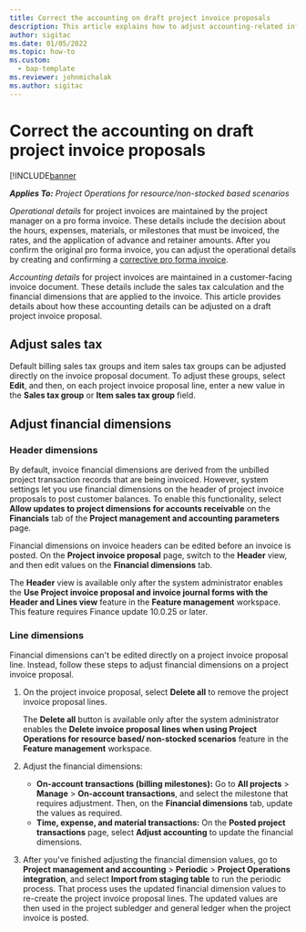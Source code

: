 ```yaml
---
title: Correct the accounting on draft project invoice proposals
description: This article explains how to adjust accounting-related information on a draft invoice proposal.
author: sigitac
ms.date: 01/05/2022
ms.topic: how-to
ms.custom: 
  - bap-template
ms.reviewer: johnmichalak
ms.author: sigitac
---
```


# Correct the accounting on draft project invoice proposals

[!INCLUDE[banner](../includes/banner.md)

_**Applies To:** Project Operations for resource/non-stocked based scenarios_

*Operational details* for project invoices are maintained by the project manager on a pro forma invoice. These details include the decision about the hours, expenses, materials, or milestones that must be invoiced, the rates, and the application of advance and retainer amounts. After you confirm the original pro forma invoice, you can adjust the operational details by creating and confirming a [corrective pro forma invoice](../proforma-invoicing/corrective-invoices.md).

*Accounting details* for project invoices are maintained in a customer-facing invoice document. These details include the sales tax calculation and the financial dimensions that are applied to the invoice. This article provides details about how these accounting details can be adjusted on a draft project invoice proposal.

## Adjust sales tax

Default billing sales tax groups and item sales tax groups can be adjusted directly on the invoice proposal document. To adjust these groups, select **Edit**, and then, on each project invoice proposal line, enter a new value in the **Sales tax group** or **Item sales tax group** field.

## Adjust financial dimensions

### Header dimensions

By default, invoice financial dimensions are derived from the unbilled project transaction records that are being invoiced. However, system settings let you use financial dimensions on the header of project invoice proposals to post customer balances. To enable this functionality, select **Allow updates to project dimensions for accounts receivable** on the **Financials** tab of the **Project management and accounting parameters** page.

Financial dimensions on invoice headers can be edited before an invoice is posted. On the **Project invoice proposal** page, switch to the **Header** view, and then edit values on the **Financial dimensions** tab.

The **Header** view is available only after the system administrator enables the **Use Project invoice proposal and invoice journal forms with the Header and Lines view** feature in the **Feature management** workspace. This feature requires Finance update 10.0.25 or later.

### Line dimensions

Financial dimensions can't be edited directly on a project invoice proposal line. Instead, follow these steps to adjust financial dimensions on a project invoice proposal.

1. On the project invoice proposal, select **Delete all** to remove the project invoice proposal lines.

    The **Delete all** button is available only after the system administrator enables the **Delete invoice proposal lines when using Project Operations for resource based/ non-stocked scenarios** feature in the **Feature management** workspace.

2. Adjust the financial dimensions:

    - **On-account transactions (billing milestones):** Go to **All projects** \> **Manage** \> **On-account transactions**, and select the milestone that requires adjustment. Then, on the **Financial dimensions** tab, update the values as required.
    - **Time, expense, and material transactions:** On the **Posted project transactions** page, select **Adjust accounting** to update the financial dimensions.

3. After you've finished adjusting the financial dimension values, go to **Project management and accounting** \> **Periodic** \> **Project Operations integration**, and select **Import from staging table** to run the periodic process. That process uses the updated financial dimension values to re-create the project invoice proposal lines. The updated values are then used in the project subledger and general ledger when the project invoice is posted.
